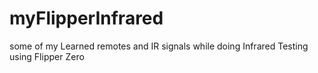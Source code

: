 # myFlipperInfrared
some of my Learned remotes and IR signals while doing Infrared Testing using Flipper Zero
